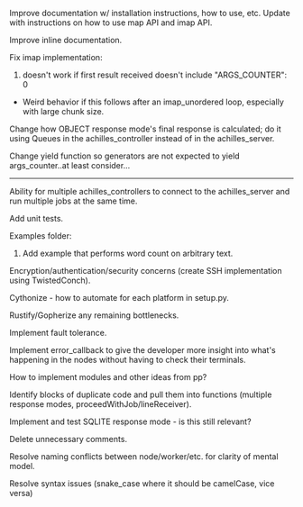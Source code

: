 Improve documentation w/ installation instructions, how to use, etc. Update with instructions on how to use map API and imap API.

Improve inline documentation.

Fix imap implementation:
1) doesn't work if first result received doesn't include "ARGS_COUNTER": 0
* Weird behavior if this follows after an imap_unordered loop, especially with large chunk size.

Change how OBJECT response mode's final response is calculated; do it using Queues in the achilles_controller instead of in the achilles_server.

Change yield function so generators are not expected to yield args_counter..at least consider...

---

Ability for multiple achilles_controllers to connect to the achilles_server and run multiple jobs at the same time.

Add unit tests.

Examples folder:
1) Add example that performs word count on arbitrary text.

Encryption/authentication/security concerns (create SSH implementation using TwistedConch).

Cythonize - how to automate for each platform in setup.py.

Rustify/Gopherize any remaining bottlenecks.

Implement fault tolerance.

Implement error_callback to give the developer more insight into what's happening in the nodes without having to check their terminals.

How to implement modules and other ideas from pp?

Identify blocks of duplicate code and pull them into functions (multiple response modes, proceedWithJob/lineReceiver).

Implement and test SQLITE response mode - is this still relevant?

Delete unnecessary comments.

Resolve naming conflicts between node/worker/etc. for clarity of mental model.

Resolve syntax issues (snake_case where it should be camelCase, vice versa)